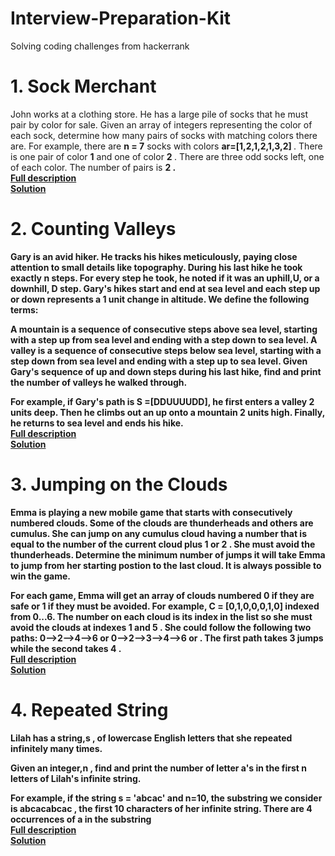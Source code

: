 # Interview-Preparation-Kit
Solving coding challenges from hackerrank


<h1>1. Sock Merchant</h1>
John works at a clothing store. He has a large pile of socks that he must pair by color for sale. Given an array of integers representing the color of each sock, determine how many pairs of socks with matching colors there are.
For example, there are <strong> n = 7</strong> socks with colors <strong> ar=[1,2,1,2,1,3,2] </strong> . There is one pair of color <strong>1</strong> and one of color <strong> 2 </strong>. There are three odd socks left, one of each color. The number of pairs is <strong> 2 <strong>.
<br><a href ="https://www.hackerrank.com/challenges/sock-merchant/problem"> Full description </a>
<br><a href ="https://github.com/samuelidehen/Interview-Preparation-Kit/blob/master/Solution/SockMerchant.js"> Solution</a>


<h1> 2. Counting Valleys</h1>

Gary is an avid hiker. He tracks his hikes meticulously, paying close attention to small details like topography. During his last hike he took exactly <strong>n</strong> steps. For every step he took, he noted if it was an uphill,<strong>U</strong>, or a downhill, <strong>D</strong> step. Gary's hikes start and end at sea level and each step up or down represents a <strong>1</strong> unit change in altitude. We define the following terms:

A mountain is a sequence of consecutive steps above sea level, starting with a step up from sea level and ending with a step down to sea level.
A valley is a sequence of consecutive steps below sea level, starting with a step down from sea level and ending with a step up to sea level.
Given Gary's sequence of up and down steps during his last hike, find and print the number of valleys he walked through.

For example, if Gary's path is <strong>S =[DDUUUUDD]</strong>, he first enters a valley <strong>2</strong> units deep. Then he climbs out an up onto a mountain <strong>2</strong> units high. Finally, he returns to sea level and ends his hike.
<br><a href ="https://www.hackerrank.com/challenges/counting-valleys/problem"> Full description </a>
<br><a href ="https://github.com/samuelidehen/Interview-Preparation-Kit/blob/master/Solution/CountingValleys.js"> Solution</a>


<h1> 3. Jumping on the Clouds</h1>

Emma is playing a new mobile game that starts with consecutively numbered clouds. Some of the clouds are thunderheads and others are cumulus. She can jump on any cumulus cloud having a number that is equal to the number of the current cloud plus  <strong>1</strong> or <strong>2</strong> . She must avoid the thunderheads. Determine the minimum number of jumps it will take Emma to jump from her starting postion to the last cloud. It is always possible to win the game.

For each game, Emma will get an array of clouds numbered <strong>0</strong> if they are safe or <strong>1</strong>  if they must be avoided. For example, <strong>C = [0,1,0,0,0,1,0]</strong>  indexed from <strong>0...6</strong>. The number on each cloud is its index in the list so she must avoid the clouds at indexes <strong>1</strong> and <strong>5</strong> . She could follow the following two paths: <strong>0-->2-->4-->6 or 0-->2-->3-->4-->6</strong> or . The first path takes <strong>3 </strong> jumps while the second takes <strong>4</strong> .
<br><a href ="https://www.hackerrank.com/challenges/jumping-on-the-clouds/problem"> Full description </a>
<br><a href ="https://github.com/samuelidehen/Interview-Preparation-Kit/blob/master/Solution/JumpingOnClouds.js"> Solution</a>


<h1>4. Repeated String</h1>

Lilah has a string,<strong>s</strong> , of lowercase English letters that she repeated infinitely many times.

Given an integer,<strong>n</strong> , find and print the number of letter a's in the first <strong>n</strong> letters of Lilah's infinite string.

For example, if the string <strong>s = 'abcac'</strong> and <strong>n=10</strong>, the substring we consider is <strong>abcacabcac</strong> , the first <strong>10</strong> characters of her infinite string. There are <strong>4</strong> occurrences of a in the substring
<br><a href ="https://www.hackerrank.com/challenges/repeated-string/problem"> Full description </a>
<br><a href ="https://github.com/samuelidehen/Interview-Preparation-Kit/blob/master/Solution/RepeatedString.js"> Solution</a>



